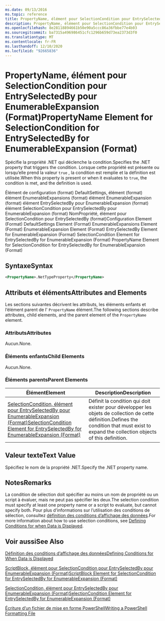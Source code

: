 ```yaml
---
ms.date: 09/13/2016
ms.topic: reference
title: PropertyName, élément pour SelectionCondition pour EntrySelectedBy pour EnumerableExpansion (Format)
description: PropertyName, élément pour SelectionCondition pour EntrySelectedBy pour EnumerableExpansion (Format)
ms.openlocfilehash: 8e28118894661b50e90a5ccc86a36fbbe77e4b03
ms.sourcegitcommit: ba7315a496986451cfc1296b659d73ea2373d3f0
ms.translationtype: MT
ms.contentlocale: fr-FR
ms.lasthandoff: 12/10/2020
ms.locfileid: "92665836"
---
```

# <a name="propertyname-element-for-selectioncondition-for-entryselectedby-for-enumerableexpansion-format"></a><span data-ttu-id="cd275-103">PropertyName, élément pour SelectionCondition pour EntrySelectedBy pour EnumerableExpansion (Format)</span><span class="sxs-lookup"><span data-stu-id="cd275-103">PropertyName Element for SelectionCondition for EntrySelectedBy for EnumerableExpansion (Format)</span></span>

<span data-ttu-id="cd275-104">Spécifie la propriété .NET qui déclenche la condition.</span><span class="sxs-lookup"><span data-stu-id="cd275-104">Specifies the .NET property that triggers the condition.</span></span> <span data-ttu-id="cd275-105">Lorsque cette propriété est présente ou lorsqu’elle prend la valeur `true` , la condition est remplie et la définition est utilisée.</span><span class="sxs-lookup"><span data-stu-id="cd275-105">When this property is present or when it evaluates to `true`, the condition is met, and the definition is used.</span></span>

<span data-ttu-id="cd275-106">Élément de configuration (format) DefaultSettings, élément (format) élément EnumerableExpansions (format) élément EnumerableExpansion (format) élément EntrySelectedBy pour EnumerableExpansion (format) élément SelectionCondition pour EntrySelectedBy pour EnumerableExpansion (format) NomPropriété, élément pour SelectionCondition pour EntrySelectedBy (format)</span><span class="sxs-lookup"><span data-stu-id="cd275-106">Configuration Element (Format) DefaultSettings Element (Format) EnumerableExpansions Element (Format) EnumerableExpansion Element (Format) EntrySelectedBy Element for EnumerableExpansion (Format) SelectionCondition Element for EntrySelectedBy for EnumerableExpansion (Format) PropertyName Element for SelectionCondition for EntrySelectedBy for EnumerableExpansion (Format)</span></span>

## <a name="syntax"></a><span data-ttu-id="cd275-107">Syntaxe</span><span class="sxs-lookup"><span data-stu-id="cd275-107">Syntax</span></span>

```xml
<PropertyName>.NetTypeProperty</PropertyName>
```

## <a name="attributes-and-elements"></a><span data-ttu-id="cd275-108">Attributs et éléments</span><span class="sxs-lookup"><span data-stu-id="cd275-108">Attributes and Elements</span></span>

<span data-ttu-id="cd275-109">Les sections suivantes décrivent les attributs, les éléments enfants et l’élément parent de l' `PropertyName` élément.</span><span class="sxs-lookup"><span data-stu-id="cd275-109">The following sections describe attributes, child elements, and the parent element of the `PropertyName` element.</span></span>

### <a name="attributes"></a><span data-ttu-id="cd275-110">Attributs</span><span class="sxs-lookup"><span data-stu-id="cd275-110">Attributes</span></span>

<span data-ttu-id="cd275-111">Aucun.</span><span class="sxs-lookup"><span data-stu-id="cd275-111">None.</span></span>

### <a name="child-elements"></a><span data-ttu-id="cd275-112">Éléments enfants</span><span class="sxs-lookup"><span data-stu-id="cd275-112">Child Elements</span></span>

<span data-ttu-id="cd275-113">Aucun.</span><span class="sxs-lookup"><span data-stu-id="cd275-113">None.</span></span>

### <a name="parent-elements"></a><span data-ttu-id="cd275-114">Éléments parents</span><span class="sxs-lookup"><span data-stu-id="cd275-114">Parent Elements</span></span>

|<span data-ttu-id="cd275-115">Élément</span><span class="sxs-lookup"><span data-stu-id="cd275-115">Element</span></span>|<span data-ttu-id="cd275-116">Description</span><span class="sxs-lookup"><span data-stu-id="cd275-116">Description</span></span>|
|-------------|-----------------|
|[<span data-ttu-id="cd275-117">SelectionCondition, élément pour EntrySelectedBy pour EnumerableExpansion (Format)</span><span class="sxs-lookup"><span data-stu-id="cd275-117">SelectionCondition Element for EntrySelectedBy for EnumerableExpansion (Format)</span></span>](./selectioncondition-element-for-entryselectedby-for-enumerableexpansion-format.md)|<span data-ttu-id="cd275-118">Définit la condition qui doit exister pour développer les objets de collection de cette définition.</span><span class="sxs-lookup"><span data-stu-id="cd275-118">Defines the condition that must exist to expand the collection objects of this definition.</span></span>|

## <a name="text-value"></a><span data-ttu-id="cd275-119">Valeur texte</span><span class="sxs-lookup"><span data-stu-id="cd275-119">Text Value</span></span>

<span data-ttu-id="cd275-120">Spécifiez le nom de la propriété .NET.</span><span class="sxs-lookup"><span data-stu-id="cd275-120">Specify the .NET property name.</span></span>

## <a name="remarks"></a><span data-ttu-id="cd275-121">Notes</span><span class="sxs-lookup"><span data-stu-id="cd275-121">Remarks</span></span>

<span data-ttu-id="cd275-122">La condition de sélection doit spécifier au moins un nom de propriété ou un script à évaluer, mais ne peut pas spécifier les deux.</span><span class="sxs-lookup"><span data-stu-id="cd275-122">The selection condition must specify at least one property name or a script to evaluate, but cannot specify both.</span></span> <span data-ttu-id="cd275-123">Pour plus d’informations sur l’utilisation des conditions de sélection, consultez [définition des conditions d’affichage des données](./defining-conditions-for-displaying-data.md).</span><span class="sxs-lookup"><span data-stu-id="cd275-123">For more information about how to use selection conditions, see [Defining Conditions for when Data is Displayed](./defining-conditions-for-displaying-data.md).</span></span>

## <a name="see-also"></a><span data-ttu-id="cd275-124">Voir aussi</span><span class="sxs-lookup"><span data-stu-id="cd275-124">See Also</span></span>

[<span data-ttu-id="cd275-125">Définition des conditions d’affichage des données</span><span class="sxs-lookup"><span data-stu-id="cd275-125">Defining Conditions for When Data is Displayed</span></span>](./defining-conditions-for-displaying-data.md)

[<span data-ttu-id="cd275-126">ScriptBlock, élément pour SelectionCondition pour EntrySelectedBy pour EnumerableExpansion (Format)</span><span class="sxs-lookup"><span data-stu-id="cd275-126">ScriptBlock Element for SelectionCondition for EntrySelectedBy for EnumerableExpansion (Format)</span></span>](./scriptblock-element-for-selectioncondition-for-entryselectedby-for-enumerableexpansion-format.md)

[<span data-ttu-id="cd275-127">SelectionCondition, élément pour EntrySelectedBy pour EnumerableExpansion (Format)</span><span class="sxs-lookup"><span data-stu-id="cd275-127">SelectionCondition Element for EntrySelectedBy for EnumerableExpansion (Format)</span></span>](./selectioncondition-element-for-entryselectedby-for-enumerableexpansion-format.md)

[<span data-ttu-id="cd275-128">Écriture d’un fichier de mise en forme PowerShell</span><span class="sxs-lookup"><span data-stu-id="cd275-128">Writing a PowerShell Formatting File</span></span>](./writing-a-powershell-formatting-file.md)
